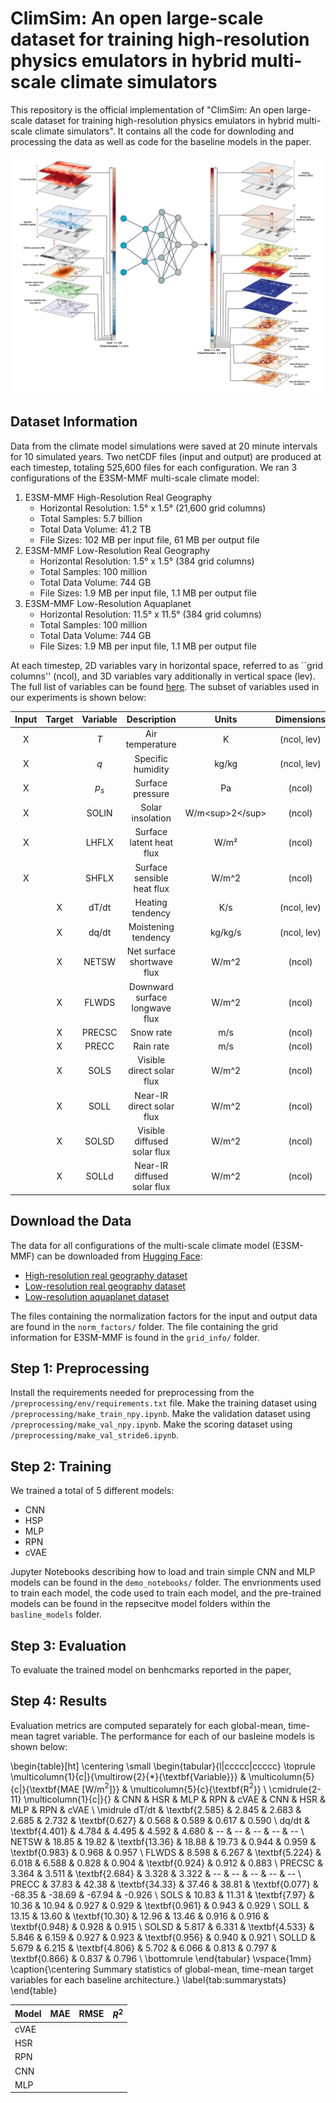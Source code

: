 # ClimSim: An open large-scale dataset for training high-resolution physics emulators in hybrid multi-scale climate simulators

This repository is the official implementation of "ClimSim: An open large-scale dataset for training high-resolution physics emulators in hybrid multi-scale climate simulators". It contains all the code for downloding and processing the data as well as code for the baseline models in the paper.

![fig_1](./fig_1.png)


## Dataset Information

Data from the climate model simulations were saved at 20 minute intervals for 10 simulated years. Two netCDF files (input and output) are produced at each timestep, totaling 525,600 files for each configuration. We ran 3 configurations of the E3SM-MMF multi-scale climate model:

1. E3SM-MMF High-Resolution Real Geography
    - Horizontal Resolution: 1.5&deg; x 1.5&deg; (21,600 grid columns)
    - Total Samples: 5.7 billion
    - Total Data Volume: 41.2 TB
    - File Sizes: 102 MB per input file, 61 MB per output file
2. E3SM-MMF Low-Resolution Real Geography
    - Horizontal Resolution: 1.5&deg; x 1.5&deg; (384 grid columns)
    - Total Samples: 100 million
    - Total Data Volume: 744 GB
    - File Sizes: 1.9 MB per input file, 1.1 MB per output file
3. E3SM-MMF Low-Resolution Aquaplanet
    - Horizontal Resolution: 11.5&deg; x 11.5&deg; (384 grid columns)
    - Total Samples: 100 million
    - Total Data Volume: 744 GB
    - File Sizes: 1.9 MB per input file, 1.1 MB per output file

At each timestep, 2D variables vary in horizontal space, referred to as ``grid columns'' (ncol), and 3D variables vary additionally in vertical space (lev). The full list of variables can be found [here](https://docs.google.com/spreadsheets/d/1ljRfHq6QB36u0TuoxQXcV4_DSQUR0X4UimZ4QHR8f9M/edit#gid=0). The subset of variables used in our experiments is shown below:

| Input | Target | Variable | Description | Units | Dimensions |
| :---: | :----: | :------: | :---------: | :---: | :--------: |
| X |  | $T$ | Air temperature | $\text{K}$ | (ncol, lev) |
| X |  | $q$ | Specific humidity | $\text{kg/kg}$ | (ncol, lev) |
| X |  | $p_s$ | Surface pressure |$\text{Pa}$ | (ncol) |
| X |  | $\text{SOLIN}$ | Solar insolation | $\text{W/m<sup>2</sup>}$ | (ncol) |
| X |  | $\text{LHFLX}$ | Surface latent heat flux | W/m&#x00B2; | (ncol) |
| X |  | $\text{SHFLX}$ | Surface sensible heat flux | $\text{W/m^2}$ | (ncol) |
|  | X | $\text{dT/dt}$ | Heating tendency | $\text{K/s}$ | (ncol, lev) |
|  | X | $\text{dq/dt}$ | Moistening tendency | $\text{kg/kg/s}$ | (ncol, lev) |
|  | X | $\text{NETSW}$ | Net surface shortwave flux | $\text{W/m^2}$ | (ncol) |
|  | X | $\text{FLWDS}$ | Downward surface longwave flux | $\text{W/m^2}$ | (ncol) |
|  | X | $\text{PRECSC}$ | Snow rate | $\text{m/s}$ | (ncol) |
|  | X | $\text{PRECC}$ | Rain rate | $\text{m/s}$ | (ncol) |
|  | X | $\text{SOLS}$ | Visible direct solar flux | $\text{W/m^2}$ | (ncol) |
|  | X | $\text{SOLL}$ | Near-IR direct solar flux | $\text{W/m^2}$ | (ncol) |
|  | X | $\text{SOLSD}$ | Visible diffused solar flux | $\text{W/m^2}$ | (ncol) |
|  | X | $\text{SOLLd}$ | Near-IR diffused solar flux | $\text{W/m^2}$ | (ncol) |


## Download the Data

The data for all configurations of the multi-scale climate model (E3SM-MMF) can be downloaded from [Hugging Face](https://huggingface.co/sungduk):
- [High-resolution real geography dataset](https://huggingface.co/datasets/LEAP/ClimSim_high-res)
- [Low-resolution real geography dataset](https://huggingface.co/datasets/LEAP/ClimSim_low-res)
- [Low-resolution aquaplanet dataset](https://huggingface.co/datasets/LEAP/ClimSim_low-res_aqua-planet)

The files containing the normalization factors for the input and output data are found in the ```norm_factors/``` folder.
The file containing the grid information for E3SM-MMF is found in the ```grid_info/``` folder.


## Step 1: Preprocessing

Install the requirements needed for preprocessing from the ```/preprocessing/env/requirements.txt``` file.
Make the training dataset using ```/preprocessing/make_train_npy.ipynb```.
Make the validation dataset using ```/preprocessing/make_val_npy.ipynb```.
Make the scoring dataset using ```/preprocessing/make_val_stride6.ipynb```.


## Step 2: Training

We trained a total of 5 different models: 
- CNN
- HSP
- MLP
- RPN
- cVAE

Jupyter Notebooks describing how to load and train simple CNN and MLP models can be found in the ```demo_notebooks/``` folder.
The envrionments used to train each model, the code used to train each model, and the pre-trained models can be found in the repsecitve model folders within the ```basline_models``` folder.


## Step 3: Evaluation

To evaluate the trained model on benhcmarks reported in the paper,


## Step 4: Results

Evaluation metrics are computed separately for each global-mean, time-mean tagret variable. The performance for each of our basleine models is shown below:

\begin{table}[ht]
\centering
\small
\begin{tabular}{l|ccccc|ccccc}
\toprule
\multicolumn{1}{c|}{\multirow{2}{*}{\textbf{Variable}}} & \multicolumn{5}{c|}{\textbf{MAE [W/m$^2$]}} & \multicolumn{5}{c}{\textbf{R$^2$}} \\
\cmidrule{2-11}
\multicolumn{1}{c|}{} & CNN & HSR & MLP & RPN & cVAE & CNN & HSR & MLP & RPN & cVAE \\
\midrule
dT/dt & \textbf{2.585} & 2.845 & 2.683 & 2.685 & 2.732 & \textbf{0.627} & 0.568 & 0.589 & 0.617 & 0.590 \\
dq/dt & \textbf{4.401} & 4.784 & 4.495 & 4.592 & 4.680 & -- & -- & -- & -- & -- \\
NETSW & 18.85 & 19.82 & \textbf{13.36} & 18.88 & 19.73 & 0.944 & 0.959 & \textbf{0.983} & 0.968 & 0.957 \\
FLWDS & 8.598 & 6.267 & \textbf{5.224} & 6.018 & 6.588 & 0.828 & 0.904 & \textbf{0.924} & 0.912 & 0.883 \\
PRECSC & 3.364 & 3.511 & \textbf{2.684} & 3.328 & 3.322 & -- & -- & -- & -- & -- \\
PRECC & 37.83 & 42.38 & \textbf{34.33} & 37.46 & 38.81 & \textbf{0.077} & -68.35 & -38.69 & -67.94 & -0.926 \\
SOLS & 10.83 & 11.31 & \textbf{7.97} & 10.36 & 10.94 & 0.927 & 0.929 & \textbf{0.961} & 0.943 & 0.929 \\
SOLL & 13.15 & 13.60 & \textbf{10.30} & 12.96 & 13.46 & 0.916 & 0.916 & \textbf{0.948} & 0.928 & 0.915 \\
SOLSD & 5.817 & 6.331 & \textbf{4.533} & 5.846 & 6.159 & 0.927 & 0.923 & \textbf{0.956} & 0.940 & 0.921 \\
SOLLD & 5.679 & 6.215 & \textbf{4.806} & 5.702 & 6.066 & 0.813 & 0.797 & \textbf{0.866} & 0.837 & 0.796 \\
\bottomrule
\end{tabular}
\vspace{1mm}
\caption{\centering Summary statistics of global-mean, time-mean target variables for each baseline architecture.}
\label{tab:summarystats}
\end{table}



|  Model |  MAE  |  RMSE  |  $R^2$  |
| ------ | ----- | ------ | ------- |
|  cVAE  |       |        |         |
|  HSR   |       |        |         |
|  RPN   |       |        |         |
|  CNN   |       |        |         |
|  MLP   |       |        |         |
